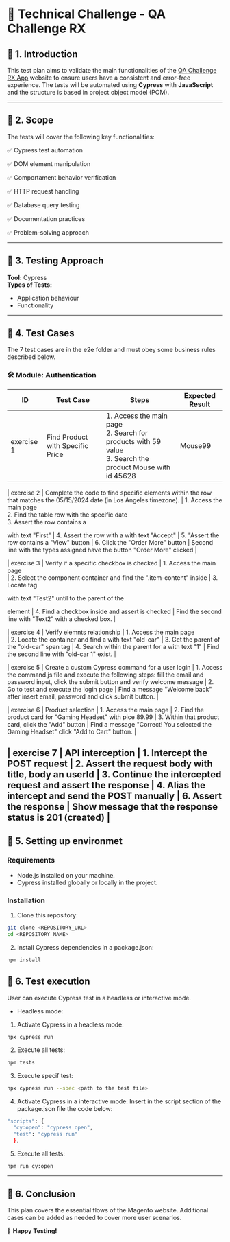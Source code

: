 # 🔨 Technical Challenge - QA Challenge RX

## 📌 1. Introduction
This test plan aims to validate the main functionalities of the [QA Challenge RX App](https://qa-challenge-rx.vercel.app/) website to ensure users have a consistent and error-free experience. 
The tests will be automated using **Cypress** with **JavaSscript** and the structure is based
in project object model (POM).  

---

## 📌 2. Scope
The tests will cover the following key functionalities:

✅ Cypress test automation 

✅ DOM element manipulation 

✅ Comportament behavior verification 

✅ HTTP request handling 

✅ Database query testing 

✅ Documentation practices 

✅ Problem-solving approach 


---

## 📌 3. Testing Approach
**Tool:** Cypress   
**Types of Tests:**  
- Application behaviour 
- Functionality

---

## 📌 4. Test Cases
The 7 test cases are in the e2e folder and must obey some business rules described below. 

### **🛠️ Module: Authentication**  
| ID         | Test Case                         | Steps | Expected Result |
|------------|-----------------------------------|--------|--------------------|
| exercise 1 | Find Product with Specific Price  | 1. Access the main page <br> 2. Search for products with 59 value <br> 3. Search the product Mouse with id 45628 | Mouse99 |

| exercise 2 | Complete the code to find specific elements within the row that matches the 05/15/2024 date (in Los Angeles timezone).  | 1. Access the main page <br> 2. Find the table row with the specific date <br> 3. Assert the row contains a <p> with text "First" | 4. Assert the row with a <span> with text "Accept" | 5. "Assert the row contains a "View" button | 6. Click the "Order More" button | Second line with the types assigned have the button "Order More" clicked |

| exercise 3 | Verify if a specific checkbox is checked | 1. Access the main page <br> | 2. Select the component container and find the ".item-content" inside | 3. Locate tag <p> with text "Test2" until to the parent of the <p> element | 4. Find a checkbox inside and assert is checked | Find the second line with "Text2" with a checked box. |

| exercise 4 | Verify elemnts relationship | 1. Access the main page <br> | 2. Locate the container and find a <span> with text "old-car" | 3. Get the parent of the "old-car" span tag | 4. Search within the parent for a <span> with text "1" | Find the second line with "old-car 1" exist. |

| exercise 5 | Create a custom Cypress command for a user login | 1. Access the command.js file and execute the following steps: fill the email and password input, click the submit button and verify welcome message | 2. Go to test and execute the login page | Find a message "Welcome back" after insert email, password and click submit button. |

| exercise 6 | Product selection | 1. Access the main page | 2.  Find the product card for "Gaming Headset" with pice 89.99 | 3. Within that product card, click the "Add" button | Find a message "Correct! You selected the Gaming Headset" click "Add to Cart" button. |

| exercise 7 | API interception | 1. Intercept the POST request | 2. Assert the request body with title, body an userId | 3. Continue the intercepted request and assert the response | 4. Alias the intercept and send the POST manually | 6. Assert the response | Show message that the response status is 201 (created) |
---

## 📌 5. Setting up environmet

### Requirements
- Node.js installed on your machine.
- Cypress installed globally or locally in the project.

### Installation
1. Clone this repository:
```bash
git clone <REPOSITORY_URL>
cd <REPOSITORY_NAME>
```

2. Install Cypress dependencies in a package.json:
```bash
npm install
```
## 📌 6. Test execution
User can execute Cypress test in a headless or interactive mode. 

- Headless mode:

1. Activate Cypress in a headless mode:
```bash
npx cypress run
```
2. Execute all tests:
```bash
npm tests
```

3. Execute specif test:
```bash
npx cypress run --spec <path to the test file>
```
4. Activate Cypress in a interactive mode:
Insert in the script section of the package.json file the code below:
```bash
"scripts": {
  "cy:open": "cypress open",
  "test": "cypress run" 
  },
```
5. Execute all tests:
```bash
npm run cy:open
```

---

## 📌 6. Conclusion
This plan covers the essential flows of the Magento website. Additional cases can be added as needed to cover more user scenarios.

🚀 **Happy Testing!**
